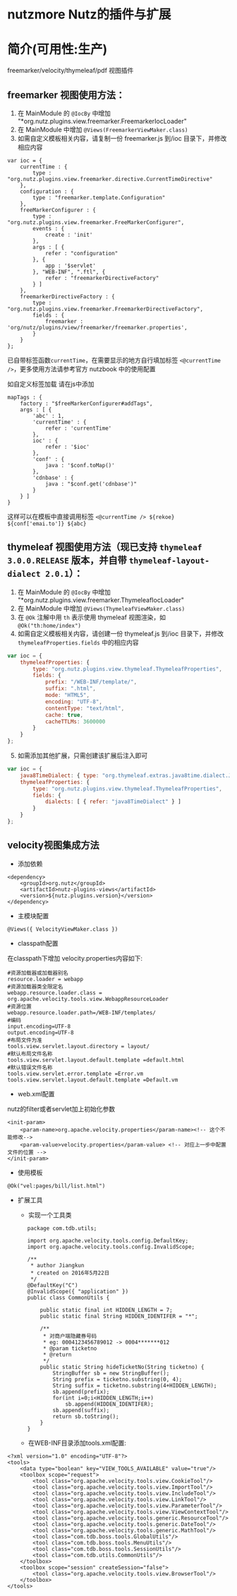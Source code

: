 # nutzmore Nutz的插件与扩展


简介(可用性:生产)
==================================

freemarker/velocity/thymeleaf/pdf 视图插件

## freemarker 视图使用方法：

1. 在 MainModule 的 `@IocBy` 中增加 "*org.nutz.plugins.view.freemarker.FreemarkerIocLoader"
1. 在 MainModule 中增加 `@Views(FreemarkerViewMaker.class)`
1. 如需自定义模板相关内容，请复制一份 freemarker.js 到/ioc 目录下，并修改相应内容

```
var ioc = {
    currentTime : {
        type : "org.nutz.plugins.view.freemarker.directive.CurrentTimeDirective"
    },
    configuration : {
        type : "freemarker.template.Configuration"
    },
    freeMarkerConfigurer : {
        type : "org.nutz.plugins.view.freemarker.FreeMarkerConfigurer",
        events : {
            create : 'init'
        },
        args : [ {
            refer : "configuration"
        }, {
            app : '$servlet'
        }, "WEB-INF", ".ftl", {
            refer : "freemarkerDirectiveFactory"
        } ]
    },
    freemarkerDirectiveFactory : {
        type : "org.nutz.plugins.view.freemarker.FreemarkerDirectiveFactory",
        fields : {
            freemarker : 'org/nutz/plugins/view/freemarker/freemarker.properties',
        }
    }
};
```

已自带标签函数`currentTime`，在需要显示的地方自行填加标签 `<@currentTime />`，更多使用方法请参考官方 nutzbook 中的使用配置

如自定义标签加载 请在js中添加

```
mapTags : {
	factory : "$freeMarkerConfigurer#addTags",
	args : [ {
		'abc' : 1,
		'currentTime' : {
			refer : 'currentTime'
		},
		ioc' : {
			refer : '$ioc'
		},
		'conf' : {
			java : '$conf.toMap()'
		},
		'cdnbase' : {
			java : "$conf.get('cdnbase')"
		}
	} ]
}

```

这样可以在模板中直接调用标签
`<@currentTime /> ${rekoe} ${conf['emai.to']} ${abc}`

## thymeleaf 视图使用方法（现已支持 `thymeleaf 3.0.0.RELEASE` 版本，并自带 `thymeleaf-layout-dialect 2.0.1`）：

1. 在 MainModule 的 `@IocBy` 中增加 "*org.nutz.plugins.view.freemarker.ThymeleafIocLoader"
2. 在 MainModule 中增加 `@Views(ThymeleafViewMaker.class)`
3. 在 `@Ok` 注解中用 `th` 表示使用 thymeleaf 视图渲染，如 `@Ok("th:home/index")`
4. 如需自定义模板相关内容，请创建一份 thymeleaf.js 到/ioc 目录下，并修改 `thymeleafProperties.fields` 中的相应内容

```js
var ioc = {
    thymeleafProperties: {
        type: "org.nutz.plugins.view.thymeleaf.ThymeleafProperties",
        fields: {
            prefix: "/WEB-INF/template/",
            suffix: ".html",
            mode: "HTML5",
            encoding: "UTF-8",
            contentType: "text/html",
            cache: true,
            cacheTTLMs: 3600000
        }
    }
};
```

5. 如需添加其他扩展，只需创建该扩展后注入即可

```js
var ioc = {
    java8TimeDialect: { type: "org.thymeleaf.extras.java8time.dialect.Java8TimeDialect" },
    thymeleafProperties: {
        type: "org.nutz.plugins.view.thymeleaf.ThymeleafProperties",
        fields: {
            dialects: [ { refer: "java8TimeDialect" } ]
        }
    }
};
```

## velocity视图集成方法
+  添加依赖

``` xml?linenums
<dependency>
	<groupId>org.nutz</groupId>
	<artifactId>nutz-plugins-views</artifactId>
	<version>${nutz.plugins.version}</version>
</dependency>
```

+ 主模块配置

``` java?linenums
@Views({ VelocityViewMaker.class })
```

+ classpath配置

在classpath下增加 velocity.properties内容如下:

``` java?linenums
#资源加载器或加载器别名
resource.loader = webapp
#资源加载器类全限定名    
webapp.resource.loader.class = org.apache.velocity.tools.view.WebappResourceLoader  
#资源位置
webapp.resource.loader.path=/WEB-INF/templates/
#编码
input.encoding=UTF-8  
output.encoding=UTF-8 
#布局文件为准 
tools.view.servlet.layout.directory = layout/
#默认布局文件名称
tools.view.servlet.layout.default.template =default.html
#默认错误文件名称
tools.view.servlet.error.template =Error.vm
tools.view.servlet.layout.default.template =Default.vm
```

+ web.xml配置

nutz的filter或者servlet加上初始化参数
``` xml?linenums
<init-param>
	<param-name>org.apache.velocity.properties</param-name><!-- 这个不能修改-->
	<param-value>velocity.properties</param-value> <!-- 对应上一步中配置文件的位置 -->
</init-param>
```

+ 使用模板

``` java?linenums
@Ok("vel:pages/bill/list.html")
```

+ 扩展工具

  - 实现一个工具类

   ``` java?linenums
      package com.tdb.utils;

      import org.apache.velocity.tools.config.DefaultKey;
      import org.apache.velocity.tools.config.InvalidScope;

      /**
       * author Jiangkun
       * created on 2016年5月22日
       */
      @DefaultKey("C")
      @InvalidScope({ "application" })
      public class CommonUtils {

          public static final int HIDDEN_LENGTH = 7;
          public static final String HIDDEN_IDENTIFER = "*";

          /**
           * 对商户端隐藏券号码
           * eg: 0004123456789012 -> 0004*******012
           * @param ticketno
           * @return
           */
          public static String hideTicketNo(String ticketno) {
              StringBuffer sb = new StringBuffer();
              String prefix = ticketno.substring(0, 4);
              String suffix = ticketno.substring(4+HIDDEN_LENGTH);
              sb.append(prefix);
              for(int i=0;i<HIDDEN_LENGTH;i++)
                  sb.append(HIDDEN_IDENTIFER);
              sb.append(suffix);
              return sb.toString();
          }
      }
     ```
   
  - 在WEB-INF目录添加tools.xml配置:

``` xml?linenums
<?xml version="1.0" encoding="UTF-8"?>
<tools>
    <data type="boolean" key="VIEW_TOOLS_AVAILABLE" value="true"/>
    <toolbox scope="request">
        <tool class="org.apache.velocity.tools.view.CookieTool"/>
        <tool class="org.apache.velocity.tools.view.ImportTool"/>
        <tool class="org.apache.velocity.tools.view.IncludeTool"/>
        <tool class="org.apache.velocity.tools.view.LinkTool"/>
        <tool class="org.apache.velocity.tools.view.ParameterTool"/>
        <tool class="org.apache.velocity.tools.view.ViewContextTool"/>
        <tool class="org.apache.velocity.tools.generic.ResourceTool"/>
        <tool class="org.apache.velocity.tools.generic.DateTool"/>
        <tool class="org.apache.velocity.tools.generic.MathTool"/>
        <tool class="com.tdb.boss.tools.GlobalUtils"/>
        <tool class="com.tdb.boss.tools.MenuUtils"/>
        <tool class="com.tdb.boss.tools.SessionUtils"/>
        <tool class="com.tdb.utils.CommonUtils"/>
    </toolbox>
    <toolbox scope="session" createSession="false">
        <tool class="org.apache.velocity.tools.view.BrowserTool"/>
    </toolbox>
</tools>
```


